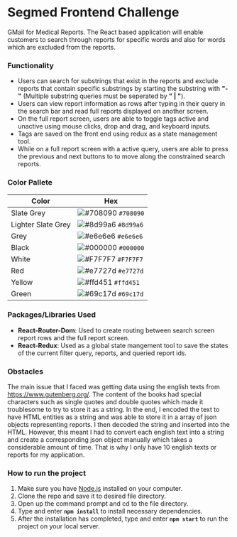 # Segmed Frontend Challenge

GMail for Medical Reports. The React based application will enable customers to search through reports for specific words and also for words which are excluded from the reports.

### Functionality
* Users can search for substrings that exist in the reports and exclude reports that contain specific substrings by starting the substring with **"-"** (Multiple substring queries must be seperated by **" | "**).
* Users can view report information as rows after typing in their query in the search bar and read full reports displayed on another screen.
* On the full report screen, users are able to toggle tags active and unactive using mouse clicks, drop and drag, and keyboard inputs.
* Tags are saved on the front end using redux as a state management tool.
* While on a full report screen with a active query, users are able to press the previous and next buttons to to move along the constrained search reports.

### Color Pallete

| Color               |  Hex                                                               |
| ------------------- | ------------------------------------------------------------------ |
| Slate Grey          | ![#708090](https://via.placeholder.com/10/708090?text=+) `#708090` |
| Lighter Slate Grey  | ![#8d99a6](https://via.placeholder.com/10/8d99a6?text=+) `#8d99a6` |
| Grey                | ![#e6e6e6](https://via.placeholder.com/10/e6e6e6?text=+) `#e6e6e6` |
| Black               | ![#000000](https://via.placeholder.com/10/000000?text=+) `#000000` |
| White               | ![#F7F7F7](https://via.placeholder.com/10/F7F7F7?text=+) `#F7F7F7` |
| Red                 | ![#e7727d](https://via.placeholder.com/10/e7727d?text=+) `#e7727d` |
| Yellow              | ![#ffd451](https://via.placeholder.com/10/ffd451?text=+) `#ffd451` |
| Green               | ![#69c17d](https://via.placeholder.com/10/69c17d?text=+) `#69c17d` |


### Packages/Libraries Used
* **React-Router-Dom**: Used to create routing between search screen report rows and the full report screen.
* **React-Redux**: Used as a global state mangement tool to save the states of the current filter query, reports, and queried report ids.

### Obstacles
The main issue that I faced was getting data using the english texts from https://www.gutenberg.org/. The content of the books had special characters such as single quotes and double quotes which made it troublesome to try to store it as a string. In the end, I encoded the text to have HTML entities as a string and was able to store it in a array of json objects representing reports. I then decoded the string and inserted into the HTML. However, this meant I had to convert each english text into a string and create a corresponding json object manually which takes a considerable amount of time. That is why I only have 10 english texts or reports for my application.

### How to run the project
1. Make sure you have [Node.js](https://nodejs.org/en/) installed on your computer.
2. Clone the repo and save it to desired file directory.
3. Open up the command prompt and cd to the file directory.
4. Type and enter **`npm install`** to install necessary dependencies.
5. After the installation has completed, type and enter **`npm start`** to run the project on your local server.


